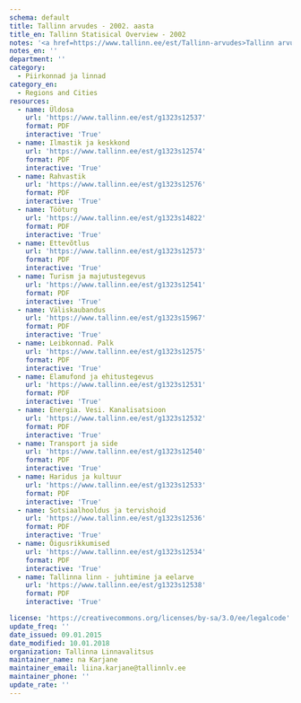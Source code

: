 ```yaml
---
schema: default
title: Tallinn arvudes - 2002. aasta
title_en: Tallinn Statisical Overview - 2002
notes: '<a href=https://www.tallinn.ee/est/Tallinn-arvudes>Tallinn arvudes aastaraamatud</a> "Tallinn arvudes", mis sisaldavad andmeid Tallinna rahvastiku, sotsiaalelu, majanduse ja keskkonna kohta'
notes_en: ''
department: ''
category:
  - Piirkonnad ja linnad
category_en:
  - Regions and Cities
resources:
  - name: Üldosa
    url: 'https://www.tallinn.ee/est/g1323s12537'
    format: PDF
    interactive: 'True'
  - name: Ilmastik ja keskkond
    url: 'https://www.tallinn.ee/est/g1323s12574'
    format: PDF
    interactive: 'True'
  - name: Rahvastik
    url: 'https://www.tallinn.ee/est/g1323s12576'
    format: PDF
    interactive: 'True'
  - name: Tööturg
    url: 'https://www.tallinn.ee/est/g1323s14822'
    format: PDF
    interactive: 'True'
  - name: Ettevõtlus
    url: 'https://www.tallinn.ee/est/g1323s12573'
    format: PDF
    interactive: 'True'
  - name: Turism ja majutustegevus
    url: 'https://www.tallinn.ee/est/g1323s12541'
    format: PDF
    interactive: 'True'
  - name: Väliskaubandus
    url: 'https://www.tallinn.ee/est/g1323s15967'
    format: PDF
    interactive: 'True'
  - name: Leibkonnad. Palk
    url: 'https://www.tallinn.ee/est/g1323s12575'
    format: PDF
    interactive: 'True'
  - name: Elamufond ja ehitustegevus
    url: 'https://www.tallinn.ee/est/g1323s12531'
    format: PDF
    interactive: 'True'
  - name: Energia. Vesi. Kanalisatsioon
    url: 'https://www.tallinn.ee/est/g1323s12532'
    format: PDF
    interactive: 'True'
  - name: Transport ja side
    url: 'https://www.tallinn.ee/est/g1323s12540'
    format: PDF
    interactive: 'True'
  - name: Haridus ja kultuur
    url: 'https://www.tallinn.ee/est/g1323s12533'
    format: PDF
    interactive: 'True'
  - name: Sotsiaalhooldus ja tervishoid
    url: 'https://www.tallinn.ee/est/g1323s12536'
    format: PDF
    interactive: 'True'
  - name: Õigusrikkumised
    url: 'https://www.tallinn.ee/est/g1323s12534'
    format: PDF
    interactive: 'True'
  - name: Tallinna linn - juhtimine ja eelarve
    url: 'https://www.tallinn.ee/est/g1323s12538'
    format: PDF
    interactive: 'True'

license: 'https://creativecommons.org/licenses/by-sa/3.0/ee/legalcode'
update_freq: ''
date_issued: 09.01.2015
date_modified: 10.01.2018
organization: Tallinna Linnavalitsus
maintainer_name: na Karjane
maintainer_email: liina.karjane@tallinnlv.ee
maintainer_phone: ''
update_rate: ''
---
```

